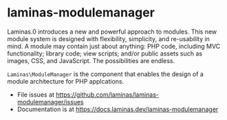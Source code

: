 # laminas-modulemanager

Laminas.0 introduces a new and powerful approach to modules. This new
module system is designed with flexibility, simplicity, and re-usability in mind.
A module may contain just about anything: PHP code, including MVC functionality;
library code; view scripts; and/or public assets such as images, CSS, and
JavaScript. The possibilities are endless.

`Laminas\ModuleManager` is the component that enables the design of a module
architecture for PHP applcations.


- File issues at https://github.com/laminas/laminas-modulemanager/issues
- Documentation is at https://docs.laminas.dev/laminas-modulemanager
